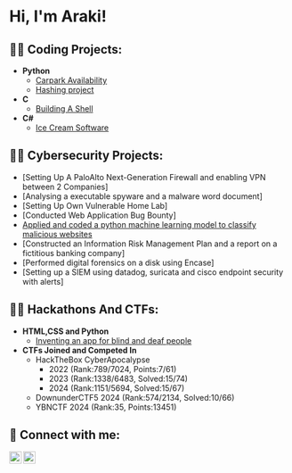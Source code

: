 <h1>Hi, I'm Araki! </h1>

<h2>👨‍💻 Coding Projects:</h2>

- <b>Python</b>
  - [Carpark Availability](https://github.com/Arakii0/Carpark_availability)
  - [Hashing project](https://github.com/Arakii0/All-Bout-HAsh)
- <b>C</b>
  - [Building A Shell](https://github.com/Arakii0/Shell)
- <b>C#</b>
  - [Ice Cream Software](https://github.com/Arakii0/IceCream)

<h2>👨‍💻 Cybersecurity Projects:</h2>

- [Setting Up A PaloAlto Next-Generation Firewall and enabling VPN between 2 Companies]
- [Analysing a executable spyware and a malware word document]
- [Setting Up Own Vulnerable Home Lab]
- [Conducted Web Application Bug Bounty]
- [Applied and coded a python machine learning model to classify malicious websites](https://github.com/Arakii0/WebsiteML)
- [Constructed an Information Risk Management Plan and a report on a fictitious banking company]
- [Performed digital forensics on a disk using Encase]
- [Setting up a SIEM using datadog, suricata and cisco endpoint security with alerts]


<h2>👨‍💻 Hackathons And CTFs:</h2>

- <b>HTML,CSS and Python</b>
  - [Inventing an app for blind and deaf people](https://github.com/Arakii0/SUTD-WTH-)
- <b>CTFs Joined and Competed In</b>
  - HackTheBox CyberApocalypse
    - 2022 (Rank:789/7024, Points:7/61)
    - 2023 (Rank:1338/6483, Solved:15/74)
    - 2024 (Rank:1151/5694, Solved:15/67)
  - DownunderCTF5 2024 (Rank:574/2134, Solved:10/66)
  - YBNCTF 2024 (Rank:35, Points:13451)

<h2> 🤳 Connect with me:</h2>

[<img align="left" alt="ArakiYeo | LinkedIn" width="22px" src="https://cdn.jsdelivr.net/npm/simple-icons@v3/icons/linkedin.svg" />][linkedin]
[<img align="left" alt="ArakiYeo | HTB" width="22px" src="https://creazilla-store.fra1.digitaloceanspaces.com/icons/3270009/hackthebox-icon-md.png" />][HackTheBox]

[linkedin]: https://linkedin.com/in/arakiyeo
[HackTheBox]: https://app.hackthebox.com/users/751712
